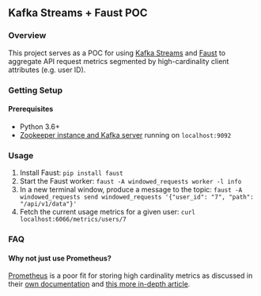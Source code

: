 ## Kafka Streams + Faust POC

### Overview
This project serves as a POC for using [Kafka Streams](https://kafka.apache.org/documentation/streams/) and [Faust](https://faust.readthedocs.io/en/latest/) to aggregate API request metrics segmented by high-cardinality client attributes (e.g. user ID).

### Getting Setup
#### Prerequisites
* Python 3.6+
* [Zookeeper instance and Kafka server](https://kafka.apache.org/quickstart) running on `localhost:9092`


### Usage
1. Install Faust: `pip install faust`
2. Start the Faust worker: `faust -A windowed_requests worker -l info`
3. In a new terminal window, produce a message to the topic: `faust -A windowed_requests send windowed_requests '{"user_id": "7", "path": "/api/v1/data"}'`
4. Fetch the current usage metrics for a given user: `curl localhost:6066/metrics/users/7`

### FAQ
#### Why not just use Prometheus?
[Prometheus](https://prometheus.io/) is a poor fit for storing high cardinality metrics as discussed in their [own documentation](https://prometheus.io/docs/practices/naming/#labels) and [this more in-depth article](https://www.robustperception.io/cardinality-is-key).
